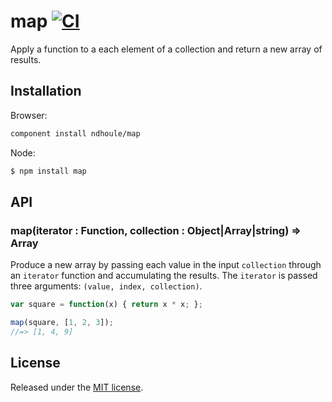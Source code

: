 # map [![CI][ci-badge]][ci-link]

Apply a function to a each element of a collection and return a new array of results.

## Installation

Browser:

```sh
component install ndhoule/map
```

Node:

```sh
$ npm install map
```

## API

### map(iterator : Function, collection : Object|Array|string) => Array

Produce a new array by passing each value in the input `collection` through an `iterator` function and accumulating the results. The `iterator` is passed three arguments: `(value, index, collection)`.

```javascript
var square = function(x) { return x * x; };

map(square, [1, 2, 3]);
//=> [1, 4, 9]
```

## License

Released under the [MIT license](LICENSE.md).

[ci-link]: https://travis-ci.org/ndhoule/map
[ci-badge]: https://travis-ci.org/ndhoule/map.svg?branch=master

